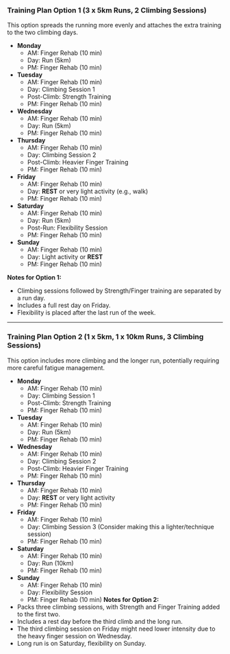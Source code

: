 ### Training Plan Option 1 (3 x 5km Runs, 2 Climbing Sessions)
This option spreads the running more evenly and attaches the extra training to the two climbing days.
- **Monday**
    - AM: Finger Rehab (10 min)
    - Day: Run (5km)
    - PM: Finger Rehab (10 min)
- **Tuesday**
    - AM: Finger Rehab (10 min)
    - Day: Climbing Session 1
    - Post-Climb: Strength Training
    - PM: Finger Rehab (10 min)
- **Wednesday**
    - AM: Finger Rehab (10 min)
    - Day: Run (5km)
    - PM: Finger Rehab (10 min)
- **Thursday**
    - AM: Finger Rehab (10 min)
    - Day: Climbing Session 2
    - Post-Climb: Heavier Finger Training
    - PM: Finger Rehab (10 min)
- **Friday**
    - AM: Finger Rehab (10 min)
    - Day: **REST** or very light activity (e.g., walk)
    - PM: Finger Rehab (10 min)
- **Saturday**
    - AM: Finger Rehab (10 min)
    - Day: Run (5km)
    - Post-Run: Flexibility Session
    - PM: Finger Rehab (10 min)
- **Sunday**
    - AM: Finger Rehab (10 min)
    - Day: Light activity or **REST**
    - PM: Finger Rehab (10 min)

**Notes for Option 1:**
- Climbing sessions followed by Strength/Finger training are separated by a run day.
- Includes a full rest day on Friday.
- Flexibility is placed after the last run of the week.
---
### Training Plan Option 2 (1 x 5km, 1 x 10km Runs, 3 Climbing Sessions)
This option includes more climbing and the longer run, potentially requiring more careful fatigue management.
- **Monday**
    - AM: Finger Rehab (10 min)
    - Day: Climbing Session 1
    - Post-Climb: Strength Training
    - PM: Finger Rehab (10 min)
- **Tuesday**
    - AM: Finger Rehab (10 min)
    - Day: Run (5km)
    - PM: Finger Rehab (10 min)
- **Wednesday**
    - AM: Finger Rehab (10 min)
    - Day: Climbing Session 2
    - Post-Climb: Heavier Finger Training
    - PM: Finger Rehab (10 min)
- **Thursday**
    - AM: Finger Rehab (10 min)
    - Day: **REST** or very light activity
    - PM: Finger Rehab (10 min)
- **Friday**
    - AM: Finger Rehab (10 min)
    - Day: Climbing Session 3 (Consider making this a lighter/technique session)
    - PM: Finger Rehab (10 min)
- **Saturday**
    - AM: Finger Rehab (10 min)
    - Day: Run (10km)
    - PM: Finger Rehab (10 min)
- **Sunday**
    - AM: Finger Rehab (10 min)
    - Day: Flexibility Session
    - PM: Finger Rehab (10 min)
**Notes for Option 2:**
- Packs three climbing sessions, with Strength and Finger Training added to the first two.
- Includes a rest day before the third climb and the long run.
- The third climbing session on Friday might need lower intensity due to the heavy finger session on Wednesday.
- Long run is on Saturday, flexibility on Sunday.